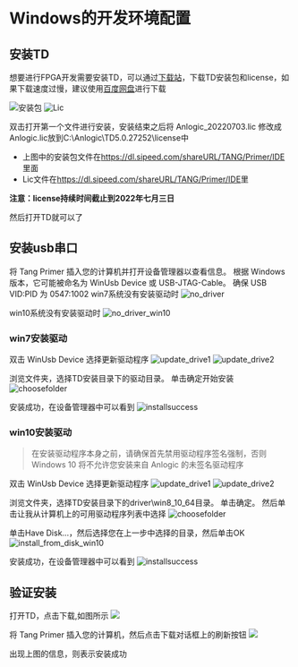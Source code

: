 # Windows的开发环境配置

  
## 安装TD

想要进行FPGA开发需要安装TD，可以通过[下载站](https://dl.sipeed.com/shareURL/TANG)，下载TD安装包和license，如果下载速度过慢，建议使用[百度网盘](https://eyun.baidu.com/s/3i6FbQzr)进行下载

![安装包](./../../assets/get_started/TD_1.png)
![Lic](./../../assets/get_started/TD_2.png)

双击打开第一个文件进行安装，安装结束之后将 Anlogic_20220703.lic 修改成Anlogic.lic放到C:\Anlogic\TD5.0.27252\license中

- 上图中的安装包文件在<https://dl.sipeed.com/shareURL/TANG/Primer/IDE>里面
- Lic文件在<https://dl.sipeed.com/shareURL/TANG/Primer/IDE>里

**注意：license持续时间截止到2022年七月三日**

然后打开TD就可以了

## 安装usb串口

将 Tang Primer 插入您的计算机并打开设备管理器以查看信息。 根据 Windows 版本，它可能被命名为 WinUsb Device 或 USB-JTAG-Cable。 确保 USB VID:PID 为 0547:1002
win7系统没有安装驱动时
![no_driver](./../../assets/get_started/no_driver.png)

win10系统没有安装驱动时
![no_driver_win10](./../../assets/get_started/no_driver_win10.png)

### win7安装驱动

双击 WinUsb Device 选择更新驱动程序 
![update_drive1](./../../assets/get_started/update_driver1.png)
![update_drive2](./../../assets/get_started/update_driver2.png)

浏览文件夹，选择TD安装目录下的驱动目录。 单击确定开始安装
![choosefolder](./../../assets/get_started/choosefolder.png)

安装成功，在设备管理器中可以看到 
![installsuccess](./../../assets/get_started/installsuccess.png)

### win10安装驱动

> 在安装驱动程序本身之前，请确保首先禁用驱动程序签名强制，否则 Windows 10 将不允许您安装来自 Anlogic 的未签名驱动程序

双击 WinUsb Device 选择更新驱动程序 
![update_drive1](./../../assets/get_started/update_driver1_win10.png)
![update_drive2](./../../assets/get_started/update_driver2_win10.png)

浏览文件夹，选择TD安装目录下的driver\win8_10_64目录。 单击确定。 然后单击让我从计算机上的可用驱动程序列表中选择
![choosefolder](./../../assets/get_started/choosefolder_win10.png)

单击Have Disk...，然后选择您在上一步中选择的目录，然后单击OK  
![install_from_disk_win10](./../../assets/get_started/install_from_disk_win10.png)

安装成功，在设备管理器中可以看到
![installsuccess](./../../assets/get_started/installsuccess.png)

## 验证安装
打开TD，点击下载,如图所示
![](./../../assets/get_started/87078310026779781.jpg)

将 Tang Primer 插入您的计算机，然后点击下载对话框上的刷新按钮
![](./../../assets/get_started/1823555291194601.jpg)

出现上图的信息，则表示安装成功